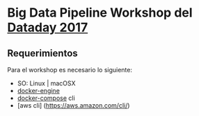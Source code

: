 # Big Data Pipeline Workshop del [Dataday 2017](https://sg.com.mx/dataday/)


## Requerimientos
Para el workshop es necesario lo siguiente:
* SO: Linux | macOSX
* [docker-engine](https://docs.docker.com/engine/installation/)
* [docker-compose](https://docs.docker.com/compose/install/) cli
* [aws cli] (https://aws.amazon.com/cli/)
